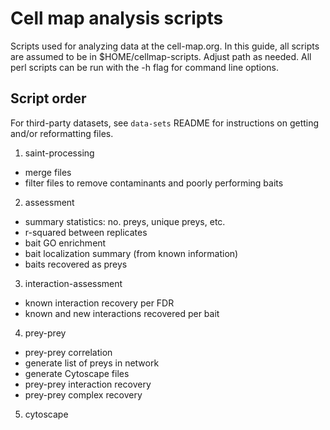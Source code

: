 # Cell map analysis scripts

Scripts used for analyzing data at the cell-map.org. In this guide, all scripts are assumed to be in $HOME/cellmap-scripts. Adjust path as needed. All perl scripts can be run with the -h flag for command line options.

## Script order

For third-party datasets, see `data-sets` README for instructions on getting and/or reformatting files.

1. saint-processing
* merge files
* filter files to remove contaminants and poorly performing baits

2. assessment
* summary statistics: no. preys, unique preys, etc.
* r-squared between replicates
* bait GO enrichment
* bait localization summary (from known information)
* baits recovered as preys

3. interaction-assessment
* known interaction recovery per FDR
* known and new interactions recovered per bait

4. prey-prey
* prey-prey correlation
* generate list of preys in network
* generate Cytoscape files
* prey-prey interaction recovery
* prey-prey complex recovery

5. cytoscape


